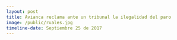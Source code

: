 ```yaml
---
layout: post
title: Avianca reclama ante un tribunal la ilegalidad del paro
image: /public/ruales.jpg
timeline-date: Septiembre 25 de 2017
---
```

